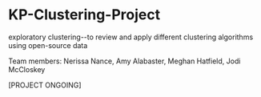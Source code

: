 # KP-Clustering-Project
exploratory clustering--to review and apply different clustering algorithms using open-source data

Team members: Nerissa Nance, Amy Alabaster, Meghan Hatfield, Jodi McCloskey 


[PROJECT ONGOING]
